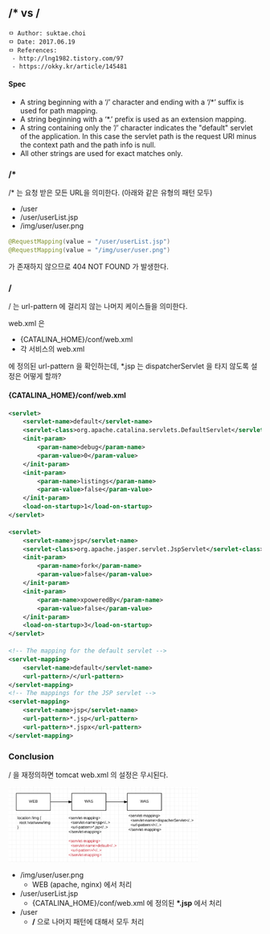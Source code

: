 ## /* vs /

```
ㅁ Author: suktae.choi
ㅁ Date: 2017.06.19
ㅁ References:
 - http://lng1982.tistory.com/97
 - https://okky.kr/article/145481
```

#### Spec
- A string beginning with a ‘/’ character and ending with a ‘/\*’ suffix is used for path mapping.
- A string beginning with a ‘\*.’ prefix is used as an extension mapping.
- A string containing only the ’/’ character indicates the "default" servlet of the application. In this case the servlet path is the request URI minus the context path and the path info is null.
- All other strings are used for exact matches only.

### /*
/\* 는 요청 받은 모든 URL을 의미한다. (아래와 같은 유형의 패턴 모두)

- /user
- /user/userList.jsp
- /img/user/user.png

```java
@RequestMapping(value = "/user/userList.jsp")
@RequestMapping(value = "/img/user/user.png")
```

가 존재하지 않으므로 404 NOT FOUND 가 발생한다.

### /
/ 는 url-pattern 에 걸리지 않는 나머지 케이스들을 의미한다.

web.xml 은
- {CATALINA_HOME}/conf/web.xml
- 각 서비스의 web.xml

에 정의된 url-pattern 을 확인하는데, \*.jsp 는 dispatcherServlet 을 타지 않도록 설정은 어떻게 할까?

#### {CATALINA_HOME}/conf/web.xml
```xml
<servlet>
    <servlet-name>default</servlet-name>
    <servlet-class>org.apache.catalina.servlets.DefaultServlet</servlet-class>
    <init-param>
        <param-name>debug</param-name>
        <param-value>0</param-value>
    </init-param>
    <init-param>
        <param-name>listings</param-name>
        <param-value>false</param-value>
    </init-param>
    <load-on-startup>1</load-on-startup>
</servlet>

<servlet>
    <servlet-name>jsp</servlet-name>
    <servlet-class>org.apache.jasper.servlet.JspServlet</servlet-class>
    <init-param>
        <param-name>fork</param-name>
        <param-value>false</param-value>
    </init-param>
    <init-param>
        <param-name>xpoweredBy</param-name>
        <param-value>false</param-value>
    </init-param>
    <load-on-startup>3</load-on-startup>
</servlet>

<!-- The mapping for the default servlet -->
<servlet-mapping>
    <servlet-name>default</servlet-name>
    <url-pattern>/</url-pattern>
</servlet-mapping>
<!-- The mappings for the JSP servlet -->
<servlet-mapping>
    <servlet-name>jsp</servlet-name>
    <url-pattern>*.jsp</url-pattern>
    <url-pattern>*.jspx</url-pattern>
</servlet-mapping>
```

### Conclusion
/ 을 재정의하면 tomcat web.xml 의 설정은 무시된다.

<img src="https://github.com/agongi/study/blob/master/spring-common/servlet-mapping/images/Screen%20Shot%202017-06-19%20at%2002.01.16.png" width="75%">

- /img/user/user.png
  - WEB (apache, nginx) 에서 처리
- /user/userList.jsp
  - {CATALINA_HOME}/conf/web.xml 에 정의된 **\*.jsp** 에서 처리
- /user
  - **/** 으로 나머지 패턴에 대해서 모두 처리
